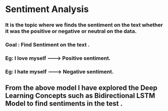 # Sentiment Analysis
### It is the topic where we finds the sentiment on the text whether it was the positive or negative or neutral on the data.
### Goal : Find Sentiment on the text .


### Eg: I love myself ---> Positive sentiment.
### Eg: I hate myself ---> Negative sentiment.

## From the above model I have explored the Deep Learning Concepts such as Bidirectional LSTM Model to find sentiments in the test .


